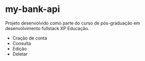 # my-bank-api
Projeto desenvolvido como parte do curso de pós-graduação em desenvolvimento fullstack XP Educação.

- Cração de conta
- Consulta
- Edição
- Deletar
